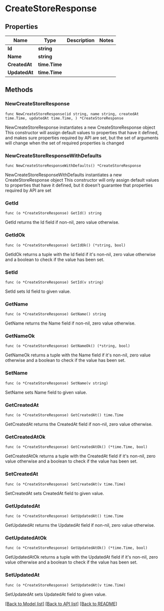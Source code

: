 # CreateStoreResponse

## Properties

Name | Type | Description | Notes
------------ | ------------- | ------------- | -------------
**Id** | **string** |  | 
**Name** | **string** |  | 
**CreatedAt** | **time.Time** |  | 
**UpdatedAt** | **time.Time** |  | 

## Methods

### NewCreateStoreResponse

`func NewCreateStoreResponse(id string, name string, createdAt time.Time, updatedAt time.Time, ) *CreateStoreResponse`

NewCreateStoreResponse instantiates a new CreateStoreResponse object
This constructor will assign default values to properties that have it defined,
and makes sure properties required by API are set, but the set of arguments
will change when the set of required properties is changed

### NewCreateStoreResponseWithDefaults

`func NewCreateStoreResponseWithDefaults() *CreateStoreResponse`

NewCreateStoreResponseWithDefaults instantiates a new CreateStoreResponse object
This constructor will only assign default values to properties that have it defined,
but it doesn't guarantee that properties required by API are set

### GetId

`func (o *CreateStoreResponse) GetId() string`

GetId returns the Id field if non-nil, zero value otherwise.

### GetIdOk

`func (o *CreateStoreResponse) GetIdOk() (*string, bool)`

GetIdOk returns a tuple with the Id field if it's non-nil, zero value otherwise
and a boolean to check if the value has been set.

### SetId

`func (o *CreateStoreResponse) SetId(v string)`

SetId sets Id field to given value.


### GetName

`func (o *CreateStoreResponse) GetName() string`

GetName returns the Name field if non-nil, zero value otherwise.

### GetNameOk

`func (o *CreateStoreResponse) GetNameOk() (*string, bool)`

GetNameOk returns a tuple with the Name field if it's non-nil, zero value otherwise
and a boolean to check if the value has been set.

### SetName

`func (o *CreateStoreResponse) SetName(v string)`

SetName sets Name field to given value.


### GetCreatedAt

`func (o *CreateStoreResponse) GetCreatedAt() time.Time`

GetCreatedAt returns the CreatedAt field if non-nil, zero value otherwise.

### GetCreatedAtOk

`func (o *CreateStoreResponse) GetCreatedAtOk() (*time.Time, bool)`

GetCreatedAtOk returns a tuple with the CreatedAt field if it's non-nil, zero value otherwise
and a boolean to check if the value has been set.

### SetCreatedAt

`func (o *CreateStoreResponse) SetCreatedAt(v time.Time)`

SetCreatedAt sets CreatedAt field to given value.


### GetUpdatedAt

`func (o *CreateStoreResponse) GetUpdatedAt() time.Time`

GetUpdatedAt returns the UpdatedAt field if non-nil, zero value otherwise.

### GetUpdatedAtOk

`func (o *CreateStoreResponse) GetUpdatedAtOk() (*time.Time, bool)`

GetUpdatedAtOk returns a tuple with the UpdatedAt field if it's non-nil, zero value otherwise
and a boolean to check if the value has been set.

### SetUpdatedAt

`func (o *CreateStoreResponse) SetUpdatedAt(v time.Time)`

SetUpdatedAt sets UpdatedAt field to given value.



[[Back to Model list]](../README.md#documentation-for-models) [[Back to API list]](../README.md#documentation-for-api-endpoints) [[Back to README]](../README.md)


